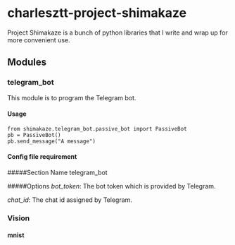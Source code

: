 # charlesztt-project-shimakaze
Project Shimakaze is a bunch of python libraries that I write and wrap up for more convenient use.

## Modules

### telegram_bot
This module is to program the Telegram bot.

#### Usage
    from shimakaze.telegram_bot.passive_bot import PassiveBot
    pb = PassiveBot()
    pb.send_message("A message")

#### Config file requirement
#####Section Name
telegram_bot

#####Options
_bot_token_: The bot token which is provided by Telegram.

_chat_id_: The chat id assigned by Telegram.

### Vision

#### mnist
